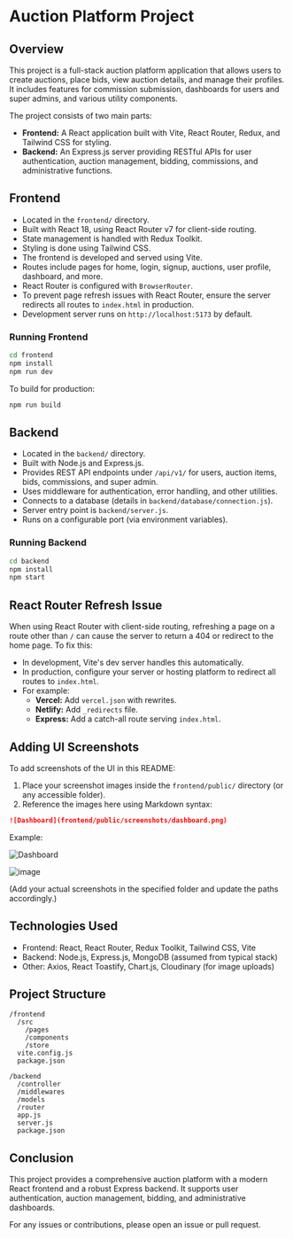 # Auction Platform Project

## Overview
This project is a full-stack auction platform application that allows users to create auctions, place bids, view auction details, and manage their profiles. It includes features for commission submission, dashboards for users and super admins, and various utility components.

The project consists of two main parts:
- **Frontend:** A React application built with Vite, React Router, Redux, and Tailwind CSS for styling.
- **Backend:** An Express.js server providing RESTful APIs for user authentication, auction management, bidding, commissions, and administrative functions.

## Frontend

- Located in the `frontend/` directory.
- Built with React 18, using React Router v7 for client-side routing.
- State management is handled with Redux Toolkit.
- Styling is done using Tailwind CSS.
- The frontend is developed and served using Vite.
- Routes include pages for home, login, signup, auctions, user profile, dashboard, and more.
- React Router is configured with `BrowserRouter`.
- To prevent page refresh issues with React Router, ensure the server redirects all routes to `index.html` in production.
- Development server runs on `http://localhost:5173` by default.

### Running Frontend

```bash
cd frontend
npm install
npm run dev
```

To build for production:

```bash
npm run build
```

## Backend

- Located in the `backend/` directory.
- Built with Node.js and Express.js.
- Provides REST API endpoints under `/api/v1/` for users, auction items, bids, commissions, and super admin.
- Uses middleware for authentication, error handling, and other utilities.
- Connects to a database (details in `backend/database/connection.js`).
- Server entry point is `backend/server.js`.
- Runs on a configurable port (via environment variables).

### Running Backend

```bash
cd backend
npm install
npm start
```

## React Router Refresh Issue

When using React Router with client-side routing, refreshing a page on a route other than `/` can cause the server to return a 404 or redirect to the home page. To fix this:

- In development, Vite's dev server handles this automatically.
- In production, configure your server or hosting platform to redirect all routes to `index.html`.
- For example:
  - **Vercel:** Add `vercel.json` with rewrites.
  - **Netlify:** Add `_redirects` file.
  - **Express:** Add a catch-all route serving `index.html`.

## Adding UI Screenshots

To add screenshots of the UI in this README:

1. Place your screenshot images inside the `frontend/public/` directory (or any accessible folder).
2. Reference the images here using Markdown syntax:

```markdown
![Dashboard](frontend/public/screenshots/dashboard.png)
```

Example:

![Dashboard](frontend/public/screenshots/dashboard.png)

![image](https://github.com/user-attachments/assets/e3ed9e4a-4493-4529-95f9-0b72b6c38f32)


(Add your actual screenshots in the specified folder and update the paths accordingly.)

## Technologies Used

- Frontend: React, React Router, Redux Toolkit, Tailwind CSS, Vite
- Backend: Node.js, Express.js, MongoDB (assumed from typical stack)
- Other: Axios, React Toastify, Chart.js, Cloudinary (for image uploads)

## Project Structure

```
/frontend
  /src
    /pages
    /components
    /store
  vite.config.js
  package.json

/backend
  /controller
  /middlewares
  /models
  /router
  app.js
  server.js
  package.json
```

## Conclusion

This project provides a comprehensive auction platform with a modern React frontend and a robust Express backend. It supports user authentication, auction management, bidding, and administrative dashboards.

For any issues or contributions, please open an issue or pull request.
